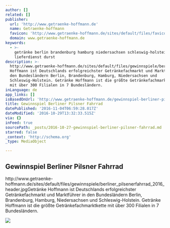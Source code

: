 ```yaml
---
author: []
related: []
publisher:
  url: 'http://www.getraenke-hoffmann.de'
  name: Getraenke-hoffmann
  favicon: 'http://www.getraenke-hoffmann.de/sites/default/files/favicon.ico'
  domain: www.getraenke-hoffmann.de
keywords:
  - >-
    getränke berlin brandenburg hamburg niedersachsen schleswig-holstein
    lieferdienst durst
description: >-
  http://www.getraenke-hoffmann.de/sites/default/files/gewinnspiele/berliner_pilsenerfahrrad_2016_header.jpgGetränke
  Hoffmann ist Deutschlands erfolgreichster Getränkefachmarkt und Marktführer in
  den Bundesländern Berlin, Brandenburg, Hamburg, Niedersachsen und
  Schleswig-Holstein. Getränke Hoffmann ist die größte Getränkefachmarktkette
  mit über 300 Filialen in 7 Bundesländern.
inLanguage: de
app_links: []
isBasedOnUrl: 'http://www.getraenke-hoffmann.de/gewinnspiel-berliner-pilsner-fahrrad'
title: Gewinnspiel Berliner Pilsner Fahrrad
datePublished: '2016-11-04T06:59:28.017Z'
dateModified: '2016-10-29T13:32:33.515Z'
via: {}
inFeed: true
sourcePath: _posts/2016-10-27-gewinnspiel-berliner-pilsner-fahrrad.md
starred: false
_context: 'http://schema.org'
_type: MediaObject

---
```

<article style=""><h1>Gewinnspiel Berliner Pilsner Fahrrad</h1><p>http://www.getraenke-hoffmann.de/sites/default/files/gewinnspiele/berliner_pilsenerfahrrad_2016_header.jpgGetränke Hoffmann ist Deutschlands erfolgreichster Getränkefachmarkt und Marktführer in den Bundesländern Berlin, Brandenburg, Hamburg, Niedersachsen und Schleswig-Holstein. Getränke Hoffmann ist die größte Getränkefachmarktkette mit über 300 Filialen in 7 Bundesländern.</p><img src="http://www.getraenke-hoffmann.de/sites/default/files/gewinnspiele/berliner_pilsenerfahrrad_2016_header.jpg" /></article>